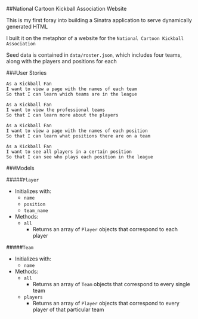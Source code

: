 ##National Cartoon Kickball Association Website

This is my first foray into building a Sinatra application to serve dynamically generated HTML

I built it on the metaphor of a website for the `National Cartoon Kickball Association`

Seed data is contained in `data/roster.json`, which includes four teams, along with the players and positions for each

###User Stories

```no-highlight
As a Kickball Fan
I want to view a page with the names of each team
So that I can learn which teams are in the league
```

```no-highlight
As a Kickball Fan
I want to view the professional teams
So that I can learn more about the players
```

```no-highlight
As a Kickball Fan
I want to view a page with the names of each position
So that I can learn what positions there are on a team
```

```no-highlight
As a Kickball Fan
I want to see all players in a certain position
So that I can see who plays each position in the league
```

###Models

#####`Player`
* Initializes with:
  * `name`
  * `position`
  * `team_name`
* Methods:
  * `all`
    * Returns an array of `Player` objects that correspond to each player

#####`Team`
* Initializes with:
  * `name`
* Methods:
  * `all`
    * Returns an array of `Team` objects that correspond to every single team
  * `players`
    * Returns an array of `Player` objects that correspond to every player of that particular team
